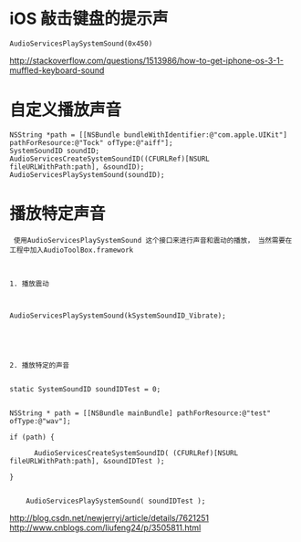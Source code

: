 # iOS 敲击键盘的提示声

```objc
AudioServicesPlaySystemSound(0x450)
```
<http://stackoverflow.com/questions/1513986/how-to-get-iphone-os-3-1-muffled-keyboard-sound>
# 自定义播放声音

```objc
NSString *path = [[NSBundle bundleWithIdentifier:@"com.apple.UIKit"] pathForResource:@"Tock" ofType:@"aiff"];
SystemSoundID soundID;
AudioServicesCreateSystemSoundID((CFURLRef)[NSURL fileURLWithPath:path], &soundID);
AudioServicesPlaySystemSound(soundID);
```
# 播放特定声音

```objc
 使用AudioServicesPlaySystemSound 这个接口来进行声音和震动的播放， 当然需要在工程中加入AudioToolBox.framework



1. 播放震动

     

AudioServicesPlaySystemSound(kSystemSoundID_Vibrate);





2. 播放特定的声音


static SystemSoundID soundIDTest = 0;


NSString * path = [[NSBundle mainBundle] pathForResource:@"test" ofType:@"wav"];

if (path) {

      AudioServicesCreateSystemSoundID( (CFURLRef)[NSURL fileURLWithPath:path], &soundIDTest );

}


    AudioServicesPlaySystemSound( soundIDTest );
```
<http://blog.csdn.net/newjerryj/article/details/7621251>
<http://www.cnblogs.com/liufeng24/p/3505811.html>


